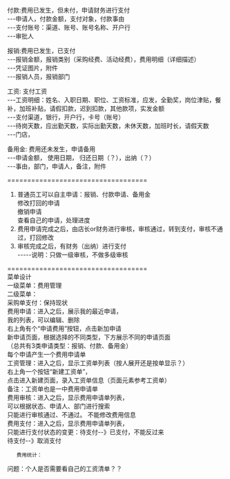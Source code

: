 付款:费用已发生，但未付，申请财务进行支付   
---申请人，付款金额，支付对象，付款事由      
---支付账号：渠道、账号、账号名称、开户行   
---审批人   
   
报销:费用已发生，已支付   
---报销金额，报销类别（采购经费、活动经费），费用明细（详细描述）   
---凭证图片，附件   
---报销人员，报销部门   

工资: 支付工资   
---工资明细：姓名、入职日期、职位、工资标准，应发，全勤奖，岗位津贴，餐补，加班补贴，请假扣款，迟到扣款，其他款项，实发金额   
---支付渠道，银行，开户行，卡号（账号）   
---待岗天数，应出勤天数，实际出勤天数，未休天数，加班时长，请假天数   
---门店，   
   
备用金: 费用还未发生，申请备用   
---申请金额， 使用日期， 归还日期（？），出纳（？）   
---事由，部门，申请人，备注，附件   

   
===================================   
1. 普通员工可以自主申请：报销、付款申请、备用金   
    修改打回的申请   
    撤销申请   
    查看自己的申请，处理进度   
2. 费用申请完成之后，由店长or财务进行审核，审核通过，转到支付，审核不通过，打回修改   
3. 审核完成之后，有财务（出纳）进行支付   
-----说明：只做一级审核，不做多级审核   

===================================   
菜单设计      
一级菜单：费用管理   
二级菜单：   
         采购单支付：保持现状   
         费用申请：进入之后，展示我的最近申请，   
                           我的列表，可以编辑、删除   
                           右上角有个“申请费用”按钮，点击新加申请   
                           新申请页面，根据选择的不同类型，下方展示不同的申请页面   
                            （总共有3类申请类型：报销、付款、备用金）   
                            每个申请产生一个费用申请单   
        工资管理：进入之后，显示工资单列表（按人展开还是按单显示？）   
                          右上角一个按钮“新建工资单”，   
                          点击进入新建页面，录入工资单信息（页面元素参考工资单）   
                           备注：工资单也是一中费用申请单   
        费用审核：进入之后，显示费用申请单列表，   
                           可以根据状态、申请人、部门进行搜索   
                           只能进行审核通过、不通过。 不能修改费用信息   
        费用支付：进入之后，显示费用申请单列表，   
                           只能进行支付状态的变更：待支付--》已支付，不能反过来   
                                                待支付--》取消支付   
      
       费用统计：

问题：个人是否需要看自己的工资清单？？
                           